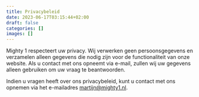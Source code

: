 ```yaml
---
title: Privacybeleid
date: 2023-06-17T03:15:44+02:00
draft: false
categories: []
images: []
---
```

Mighty 1 respecteert uw privacy. Wij verwerken geen persoonsgegevens en verzamelen alleen gegevens die nodig zijn voor de functionaliteit van onze website. Als u contact met ons opneemt via e-mail, zullen wij uw gegevens alleen gebruiken om uw vraag te beantwoorden.

Indien u vragen heeft over ons privacybeleid, kunt u contact met ons opnemen via het e-mailadres [martijn@mighty1.nl](mailto:martijn@mighty1.nl).